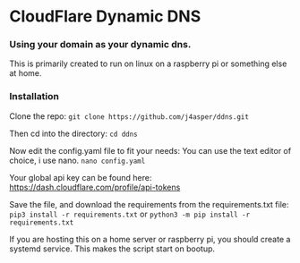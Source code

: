 # CloudFlare Dynamic DNS
### Using your domain as your dynamic dns.

This is primarily created to run on linux on a raspberry pi or something else at home.

### Installation
Clone the repo:
```git clone https://github.com/j4asper/ddns.git```

Then cd into the directory:
```cd ddns```

Now edit the config.yaml file to fit your needs:
You can use the text editor of choice, i use nano.
```nano config.yaml```

Your global api key can be found here: https://dash.cloudflare.com/profile/api-tokens

Save the file, and download the requirements from the requirements.txt file:
```pip3 install -r requirements.txt``` or ```python3 -m pip install -r requirements.txt```

If you are hosting this on a home server or raspberry pi, you should create a systemd service. This makes the script start on bootup.
